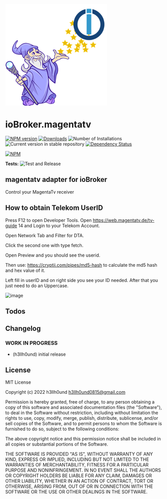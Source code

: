 ![Logo](admin/magentatv.png)
# ioBroker.magentatv

[![NPM version](https://img.shields.io/npm/v/iobroker.magentatv.svg)](https://www.npmjs.com/package/iobroker.magentatv)
[![Downloads](https://img.shields.io/npm/dm/iobroker.magentatv.svg)](https://www.npmjs.com/package/iobroker.magentatv)
![Number of Installations](https://iobroker.live/badges/magentatv-installed.svg)
![Current version in stable repository](https://iobroker.live/badges/magentatv-stable.svg)
[![Dependency Status](https://img.shields.io/david/h3llh0und/iobroker.magentatv.svg)](https://david-dm.org/h3llh0und/iobroker.magentatv)

[![NPM](https://nodei.co/npm/iobroker.magentatv.png?downloads=true)](https://nodei.co/npm/iobroker.magentatv/)

**Tests:** ![Test and Release](https://github.com/h3llh0und/ioBroker.magentatv/workflows/Test%20and%20Release/badge.svg)

## magentatv adapter for ioBroker

Control your MagentaTv receiver


## How to obtain Telekom UserID

Press F12 to open Developer Tools. Open https://web.magentatv.de/tv-guide 14 and Login to your Telekom Account.

Open Network Tab and Filter for DTA.

Click the second one with type fetch.

Open Preview and you should see the userid.

Then use: https://cryptii.com/pipes/md5-hash to calculate the md5 hash and hex value of it.

Left fill in userID and on right side you see your ID needed. After that you just need to do an Uppercase.

![image](https://user-images.githubusercontent.com/6917818/149174962-9374015a-c17b-4f9d-a5ed-7e4cec683232.png)

## Todos


## Changelog
<!--
    Placeholder for the next version (at the beginning of the line):
    ### **WORK IN PROGRESS**
-->

### **WORK IN PROGRESS**
* (h3llh0und) initial release

## License
MIT License

Copyright (c) 2022 h3llh0und <h3llh0und0815@gmail.com>

Permission is hereby granted, free of charge, to any person obtaining a copy
of this software and associated documentation files (the "Software"), to deal
in the Software without restriction, including without limitation the rights
to use, copy, modify, merge, publish, distribute, sublicense, and/or sell
copies of the Software, and to permit persons to whom the Software is
furnished to do so, subject to the following conditions:

The above copyright notice and this permission notice shall be included in all
copies or substantial portions of the Software.

THE SOFTWARE IS PROVIDED "AS IS", WITHOUT WARRANTY OF ANY KIND, EXPRESS OR
IMPLIED, INCLUDING BUT NOT LIMITED TO THE WARRANTIES OF MERCHANTABILITY,
FITNESS FOR A PARTICULAR PURPOSE AND NONINFRINGEMENT. IN NO EVENT SHALL THE
AUTHORS OR COPYRIGHT HOLDERS BE LIABLE FOR ANY CLAIM, DAMAGES OR OTHER
LIABILITY, WHETHER IN AN ACTION OF CONTRACT, TORT OR OTHERWISE, ARISING FROM,
OUT OF OR IN CONNECTION WITH THE SOFTWARE OR THE USE OR OTHER DEALINGS IN THE
SOFTWARE.
